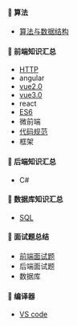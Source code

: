 #### :closed_book: 算法
* [算法与数据结构](https://github.com/huich/Code-Notes/blob/main/items/LeetCodeList.md)

#### :green_book: 前端知识汇总
* [HTTP](https://github.com/huich/Code-Notes/blob/main/doc/HTTP.md)
* angular
* [vue2.0](https://github.com/huich/Code-Notes/blob/main/doc/vue/readme.md) 
* [vue3.0](https://github.com/huich/Code-Notes/tree/main/doc/vue3.0) 
* react
* [ES6](https://github.com/huich/Code-Notes/blob/main/doc/ECMAScript6.md) 
* 微前端 
* [代码规范](https://github.com/huich/Code-Notes/blob/main/doc/%E5%89%8D%E7%AB%AF%E4%BB%A3%E7%A0%81%E8%A7%84%E8%8C%83.md) 
* 框架 


#### :blue_book: 后端知识汇总
* C#

#### :orange_book: 数据库知识汇总
* [SQL](https://github.com/huich/Code-Notes/blob/main/doc/SQL/%E5%B8%B8%E7%94%A8SQL%E8%AF%AD%E5%8F%A5.md) 

#### :book: 面试题总结 
* [前端面试题](https://github.com/huich/Code-Notes/blob/main/doc/%E5%B8%B8%E8%A7%81%E9%9D%A2%E8%AF%95%E9%97%AE%E9%A2%98.md) 
* 后端面试题 
* 数据库 


#### :book: 编译器 
* [VS code](https://github.com/huich/Code-Notes/blob/main/doc/Translater/vscode.md) 


